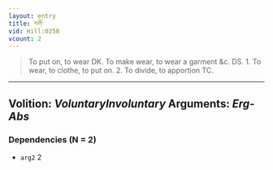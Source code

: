 ```yaml
---
layout: entry
title: བགོ་
vid: Hill:0258
vcount: 2
---
```

> To put on, to wear DK\. To make wear, to wear a garment &c\. DS\. 1\. To wear, to clothe, to put on\. 2\. To divide, to apportion TC\.

---
Volition: _VoluntaryInvoluntary_
Arguments: _Erg-Abs_
---

### Dependencies (N = 2)
* `arg2` 2
